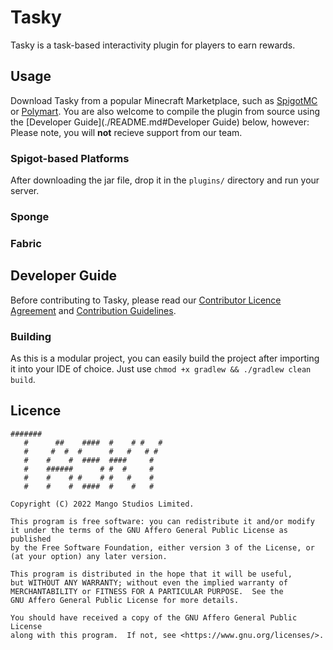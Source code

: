 # Tasky
Tasky is a task-based interactivity plugin for players to earn rewards.

## Usage
Download Tasky from a popular Minecraft Marketplace, such as [SpigotMC](https://spigotmc.org)
or [Polymart](https://polymart.org). You are also welcome to compile the plugin from source using the 
[Developer Guide](./README.md#Developer Guide) below, however: Please note, you will **not** recieve support 
from 
our 
team.

### Spigot-based Platforms

After downloading the jar file, drop it in the `plugins/` directory and run your server.

### Sponge

### Fabric

## Developer Guide

Before contributing to Tasky, please read our [Contributor Licence Agreement]() and [Contribution 
Guidelines]().

### Building
As this is a modular project, you can easily build the project after importing it into your IDE of choice.
Just use `chmod +x gradlew && ./gradlew clean build`.

## Licence

```
#######                            
   #      ##    ####  #    # #   # 
   #     #  #  #      #   #   # #  
   #    #    #  ####  ####     #   
   #    ######      # #  #     #   
   #    #    # #    # #   #    #   
   #    #    #  ####  #    #   #   

Copyright (C) 2022 Mango Studios Limited.

This program is free software: you can redistribute it and/or modify
it under the terms of the GNU Affero General Public License as published
by the Free Software Foundation, either version 3 of the License, or
(at your option) any later version.

This program is distributed in the hope that it will be useful,
but WITHOUT ANY WARRANTY; without even the implied warranty of
MERCHANTABILITY or FITNESS FOR A PARTICULAR PURPOSE.  See the
GNU Affero General Public License for more details.

You should have received a copy of the GNU Affero General Public License
along with this program.  If not, see <https://www.gnu.org/licenses/>.
```


